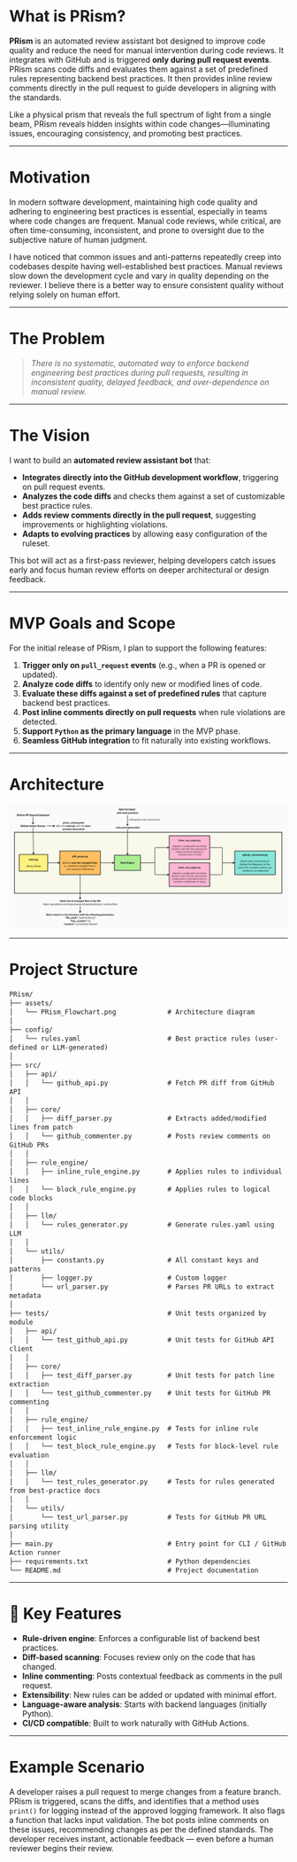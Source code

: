 # What is PRism?

**PRism** is an automated review assistant bot designed to improve code quality and reduce the need for manual intervention during code reviews. It integrates with GitHub and is triggered **only during pull request events**. PRism scans code diffs and evaluates them against a set of predefined rules representing backend best practices. It then provides inline review comments directly in the pull request to guide developers in aligning with the standards.

Like a physical prism that reveals the full spectrum of light from a single beam, PRism reveals hidden insights within code changes—illuminating issues, encouraging consistency, and promoting best practices.

---

# Motivation

In modern software development, maintaining high code quality and adhering to engineering best practices is essential, especially in teams where code changes are frequent. Manual code reviews, while critical, are often time-consuming, inconsistent, and prone to oversight due to the subjective nature of human judgment.

I have noticed that common issues and anti-patterns repeatedly creep into codebases despite having well-established best practices. Manual reviews slow down the development cycle and vary in quality depending on the reviewer. I believe there is a better way to ensure consistent quality without relying solely on human effort.

---

# The Problem

> *There is no systematic, automated way to enforce backend engineering best practices during pull requests, resulting in inconsistent quality, delayed feedback, and over-dependence on manual review.*

---

# The Vision

I want to build an **automated review assistant bot** that:

* **Integrates directly into the GitHub development workflow**, triggering on pull request events.
* **Analyzes the code diffs** and checks them against a set of customizable best practice rules.
* **Adds review comments directly in the pull request**, suggesting improvements or highlighting violations.
* **Adapts to evolving practices** by allowing easy configuration of the ruleset.

This bot will act as a first-pass reviewer, helping developers catch issues early and focus human review efforts on deeper architectural or design feedback.

---

# MVP Goals and Scope

For the initial release of PRism, I plan to support the following features:

1. **Trigger only on `pull_request` events** (e.g., when a PR is opened or updated).
2. **Analyze code diffs** to identify only new or modified lines of code.
3. **Evaluate these diffs against a set of predefined rules** that capture backend best practices.
4. **Post inline comments directly on pull requests** when rule violations are detected.
5. **Support `Python` as the primary language** in the MVP phase.
6. **Seamless GitHub integration** to fit naturally into existing workflows.

---

# Architecture

![PRism Flowchart](assets/PRism_Flowchart.png)

---

# Project Structure

```plaintext
PRism/
├── assets/
│   └── PRism_Flowchart.png             # Architecture diagram
│
├── config/
│   └── rules.yaml                      # Best practice rules (user-defined or LLM-generated)
│
├── src/
│   ├── api/
│   │   └── github_api.py               # Fetch PR diff from GitHub API
│   │
│   ├── core/
│   │   ├── diff_parser.py              # Extracts added/modified lines from patch
│   │   └── github_commenter.py         # Posts review comments on GitHub PRs
│   │
│   ├── rule_engine/
│   │   ├── inline_rule_engine.py       # Applies rules to individual lines
│   │   └── block_rule_engine.py        # Applies rules to logical code blocks
│   │
│   ├── llm/
│   │   └── rules_generator.py          # Generate rules.yaml using LLM
│   │
│   └── utils/
│       ├── constants.py                # All constant keys and patterns
│       ├── logger.py                   # Custom logger
│       └── url_parser.py               # Parses PR URLs to extract metadata
│
├── tests/                              # Unit tests organized by module
│   ├── api/
│   │   └── test_github_api.py          # Unit tests for GitHub API client
│   │
│   ├── core/
│   │   ├── test_diff_parser.py         # Unit tests for patch line extraction
│   │   └── test_github_commenter.py    # Unit tests for GitHub PR commenting
│   │
│   ├── rule_engine/
│   │   ├── test_inline_rule_engine.py  # Tests for inline rule enforcement logic
│   │   └── test_block_rule_engine.py   # Tests for block-level rule evaluation
│   │
│   ├── llm/
│   │   └── test_rules_generator.py     # Tests for rules generated from best-practice docs
│   │
│   └── utils/
│       └── test_url_parser.py          # Tests for GitHub PR URL parsing utility
│
├── main.py                             # Entry point for CLI / GitHub Action runner
├── requirements.txt                    # Python dependencies
└── README.md                           # Project documentation

```

---

# 🔑 Key Features

* **Rule-driven engine**: Enforces a configurable list of backend best practices.
* **Diff-based scanning**: Focuses review only on the code that has changed.
* **Inline commenting**: Posts contextual feedback as comments in the pull request.
* **Extensibility**: New rules can be added or updated with minimal effort.
* **Language-aware analysis**: Starts with backend languages (initially Python).
* **CI/CD compatible**: Built to work naturally with GitHub Actions.

---

# Example Scenario

A developer raises a pull request to merge changes from a feature branch. PRism is triggered, scans the diffs, and identifies that a method uses `print()` for logging instead of the approved logging framework. It also flags a function that lacks input validation. The bot posts inline comments on these issues, recommending changes as per the defined standards. The developer receives instant, actionable feedback — even before a human reviewer begins their review.
